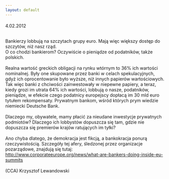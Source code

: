 ```yaml
---
layout: default
---
```


<!--98--><p style="margin: 0px 0px 18px; font-size: 18px; font-family: Helvetica;">
4.02.2012<div><br></div><div>Bankierzy lobbują na szczytach grupy euro. Mają więc większy dostęp do szczytów, niż nasz rząd.</div><div>O co chodzi bankierom? Oczywiście o pieniądze od podatników, także polskich.</div><div><br></div><div>Realna wartość greckich obligacji na rynku wtórnym to 36% ich wartości nominalnej. Były one skupowane przez banki w celach spekulacyjnych, gdyż ich oprocentowanie było wyższe, niż innych papierów wartościowych. Tak więc banki z chciwości zainwestowały w niepewne papiery, a teraz, kiedy grozi im utrata 64% ich wartości, lobbują o nasze, podatników, pieniądze, w efekcie czego podatnicy europejscy dopłacą im 30 mld euro tytułem rekompensaty. Prywatnym bankom, wśród których prym wiedzie niemiecki Deutsche Bank.<br></div><div><br></div><div>Dlaczego my, obywatele, mamy płacić za nieudane inwestycje prywatnych podmiotów? Dlaczego ich lobbystów dopuszcza się tam, gdzie nie dopuszcza się premierów krajów ratujących im tyłki?</div><div><br></div><div>Ano chyba dlatego, że demokracja jest fikcją, a bankokracja&nbsp;ponurą rzeczywistością. Szczegóły tej afery, śledzonej przez organizacje pozarządowe, znajdują się tutaj:</div><div><a href="http://www.corporateeurope.org/news/what-are-bankers-doing-inside-eu-summits" title="lobbyści bankowi w natarciu" target="">http://www.corporateeurope.org/news/what-are-bankers-doing-inside-eu-summits</a><br></div><div><br></div><div>(CCA) Krzysztof Lewandowski</div><div><br></div><div><br></div></p>